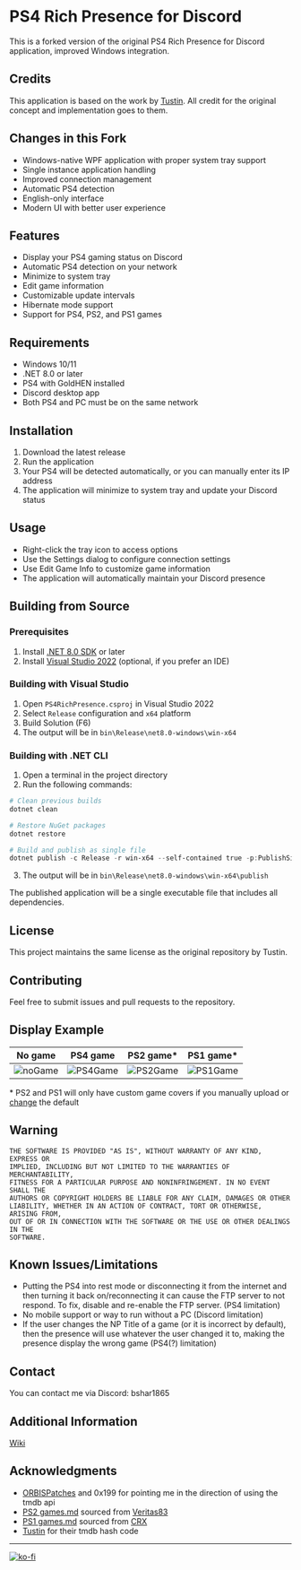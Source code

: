 # PS4 Rich Presence for Discord

This is a forked version of the original PS4 Rich Presence for Discord application, improved Windows integration.

## Credits
This application is based on the work by [Tustin](https://github.com/Tustin/PS4-Rich-Presence-for-Discord). All credit for the original concept and implementation goes to them.

## Changes in this Fork
- Windows-native WPF application with proper system tray support
- Single instance application handling
- Improved connection management
- Automatic PS4 detection
- English-only interface
- Modern UI with better user experience

## Features
- Display your PS4 gaming status on Discord
- Automatic PS4 detection on your network
- Minimize to system tray
- Edit game information
- Customizable update intervals
- Hibernate mode support
- Support for PS4, PS2, and PS1 games

## Requirements
- Windows 10/11
- .NET 8.0 or later
- PS4 with GoldHEN installed
- Discord desktop app
- Both PS4 and PC must be on the same network

## Installation
1. Download the latest release
2. Run the application
3. Your PS4 will be detected automatically, or you can manually enter its IP address
4. The application will minimize to system tray and update your Discord status

## Usage
- Right-click the tray icon to access options
- Use the Settings dialog to configure connection settings
- Use Edit Game Info to customize game information
- The application will automatically maintain your Discord presence

## Building from Source

### Prerequisites
1. Install [.NET 8.0 SDK](https://dotnet.microsoft.com/download/dotnet/8.0) or later
2. Install [Visual Studio 2022](https://visualstudio.microsoft.com/) (optional, if you prefer an IDE)

### Building with Visual Studio
1. Open `PS4RichPresence.csproj` in Visual Studio 2022
2. Select `Release` configuration and `x64` platform
3. Build Solution (F6)
4. The output will be in `bin\Release\net8.0-windows\win-x64`

### Building with .NET CLI
1. Open a terminal in the project directory
2. Run the following commands:
```powershell
# Clean previous builds
dotnet clean

# Restore NuGet packages
dotnet restore

# Build and publish as single file
dotnet publish -c Release -r win-x64 --self-contained true -p:PublishSingleFile=true
```
3. The output will be in `bin\Release\net8.0-windows\win-x64\publish`

The published application will be a single executable file that includes all dependencies.

## License
This project maintains the same license as the original repository by Tustin.

## Contributing
Feel free to submit issues and pull requests to the repository.

## Display Example
No game 	| 	PS4 game 	|	PS2 game* 	|	PS1 game* 	|
 -----------|---------------|---------------|---------------|
 ![noGame](https://i.imgur.com/MTrBFew.png) | ![PS4Game](https://i.imgur.com/gtIW76h.png) | ![PS2Game](https://i.imgur.com/riihpST.png) 	| ![PS1Game](https://i.imgur.com/CRRjGFZ.png) 	|  
 
\* PS2 and PS1 will only have custom game covers if you manually upload or [change](https://github.com/zorua98741/PS4-Rich-Presence-for-Discord/wiki#changing-image) the default 

## Warning
```
THE SOFTWARE IS PROVIDED "AS IS", WITHOUT WARRANTY OF ANY KIND, EXPRESS OR
IMPLIED, INCLUDING BUT NOT LIMITED TO THE WARRANTIES OF MERCHANTABILITY,
FITNESS FOR A PARTICULAR PURPOSE AND NONINFRINGEMENT. IN NO EVENT SHALL THE
AUTHORS OR COPYRIGHT HOLDERS BE LIABLE FOR ANY CLAIM, DAMAGES OR OTHER
LIABILITY, WHETHER IN AN ACTION OF CONTRACT, TORT OR OTHERWISE, ARISING FROM,
OUT OF OR IN CONNECTION WITH THE SOFTWARE OR THE USE OR OTHER DEALINGS IN THE
SOFTWARE.
```

## Known Issues/Limitations
- Putting the PS4 into rest mode or disconnecting it from the internet and then turning it back on/reconnecting it can cause the FTP server to not respond.
  To fix, disable and re-enable the FTP server. (PS4 limitation)
- No mobile support or way to run without a PC (Discord limitation)
- If the user changes the NP Title of a game (or it is incorrect by default), then the presence will use whatever the user changed it to, making the presence display the wrong game (PS4(?) limitation)

## Contact
You can contact me via Discord: bshar1865

## Additional Information
[Wiki](https://github.com/zorua98741/PS4-Rich-Presence-for-Discord/wiki)

## Acknowledgments
- [ORBISPatches](https://orbispatches.com/) and 0x199 for pointing me in the direction of using the tmdb api
- [PS2 games.md](https://github.com/zorua98741/PS4-Rich-Presence-for-Discord/blob/main/PS2%20games.md) sourced from [Veritas83](https://github.com/Veritas83/PS2-OPL-CFG/blob/master/test/PS2-GAMEID-TITLE-MASTER.csv)
- [PS1 games.md](https://github.com/zorua98741/PS4-Rich-Presence-for-Discord/blob/main/PS1%20games.md) sourced from [CRX](https://psxdatacenter.com/information.html)  
- [Tustin](https://github.com/Tustin/PlayStationDiscord-Games/blob/master/script.py) for their tmdb hash code

---
[![ko-fi](https://ko-fi.com/img/githubbutton_sm.svg)](https://ko-fi.com/N4N87V7K5)
